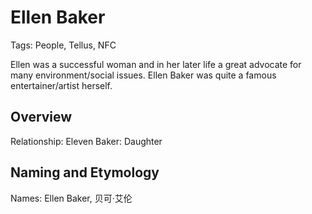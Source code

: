 # Ellen Baker

Tags: People, Tellus, NFC

Ellen was a successful woman and in her later life a great advocate for many environment/social issues.
Ellen Baker was quite a famous entertainer/artist herself.

## Overview

Relationship:
    Eleven Baker: Daughter

## Naming and Etymology

Names: Ellen Baker, 贝可·艾伦